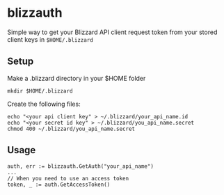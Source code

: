 # blizzauth
Simple way to get your Blizzard API client request token from your stored client keys in `$HOME/.blizzard`

## Setup
Make a .blizzard directory in your $HOME folder

```
mkdir $HOME/.blizzard
```

Create the following files:

```
echo "<your api client key" > ~/.blizzard/your_api_name.id
echo "<your secret id key" > ~/.blizzard/you_api_name.secret
chmod 400 ~/.blizzard/you_api_name.secret
```

## Usage

```
auth, err := blizzauth.GetAuth("your_api_name")
...
// When you need to use an access token
token, _ := auth.GetAccessToken()
```
